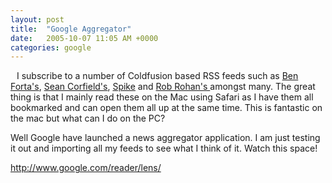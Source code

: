 ```yaml
---
layout: post
title:  "Google Aggregator"
date:   2005-10-07 11:05 AM +0000
categories: google
---
```

<a onblur="try \{parent.deselectBloggerImageGracefully();} catch(e) \{}" href="http://photos1.blogger.com/blogger/400/255/1600/feeds.gif"><img style="margin: 0pt 10px 10px 0pt; float: left; cursor: pointer;" src="http://photos1.blogger.com/blogger/400/255/200/feeds.gif" alt="" border="0" /></a>
I subscribe to a number of Coldfusion based RSS feeds such as <a href="http://www.forta.com/blog/rss.cfm?mode=full">Ben Forta's</a>, <a href="http://www.corfield.org/blog/rss.cfm?mode=full">Sean Corfield's</a>, <a href="http://www.spike.org.uk/blog/rss.cfm?mode=full">Spike</a> and <a href="http://www.robrohan.com/blog/rss.cfm?mode=full">Rob Rohan's </a> amongst many. The great thing is that I mainly read these on the Mac using Safari as I have them all bookmarked and can open them all up at the same time. This is fantastic on the mac but what can I do on the PC?

Well Google have launched a news aggregator application. I am just testing it out and importing all my feeds to see what I think of it. Watch this space!

<a href="http://www.google.com/reader/lens/">http://www.google.com/reader/lens/</a><a onblur="try \{parent.deselectBloggerImageGracefully();} catch(e) \{}" href="http://photos1.blogger.com/blogger/400/255/1600/googleagg.jpg"><img style="margin: 0pt 0pt 10px 10px; float: right; cursor: pointer;" src="http://photos1.blogger.com/blogger/400/255/200/googleagg.jpg" alt="" border="0" /></a>